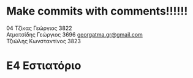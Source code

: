 # Make commits with comments!!!!!!

04 Tζίκας Γεώργιος	3822		
	Ατματσίδης Γεώργιος	3696	georgatma.gr@gmail.com		
	Τζιώλης Κωνσταντίνος	3823			
# Ε4 Εστιατόριο
